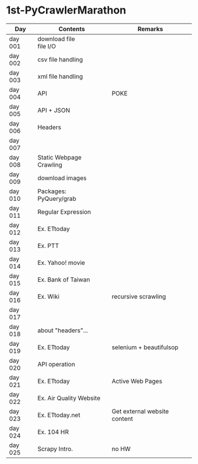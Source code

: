 # 1st-PyCrawlerMarathon

| Day     | Contents                  | Remarks                      |
| ------- | ------------------------- | ---------------------------- |
| day 001 | download file<br>file I/O |                              |
| day 002 | csv file handling         |                              |
| day 003 | xml file handling         |                              |
| day 004 | API                       | POKE                         |
| day 005 | API + JSON                |                              |
| day 006 | Headers                   |                              |
| day 007 |                           |                              |
| day 008 | Static Webpage Crawling   |                              |
| day 009 | download images           |                              |
| day 010 | Packages: PyQuery/grab    |                              |
| day 011 | Regular Expression        |                              |
| day 012 | Ex. ETtoday               |                              |
| day 013 | Ex. PTT                   |                              |
| day 014 | Ex. Yahoo! movie          |                              |
| day 015 | Ex. Bank of Taiwan        |                              |
| day 016 | Ex. Wiki                  | recursive scrawling          |
| day 017 |                           |                              |
| day 018 | about "headers"...        |                              |
| day 019 | Ex. ETtoday               | selenium + beautifulsop      |
| day 020 | API operation             |                              |
| day 021 | Ex. ETtoday               | Active Web Pages             |
| day 022 | Ex. Air Quality Website   |                              |
| day 023 | Ex. ETtoday.net           | Get external website content |
| day 024 | Ex. 104 HR                |                              |
| day 025 | Scrapy Intro.             | no HW                        |
